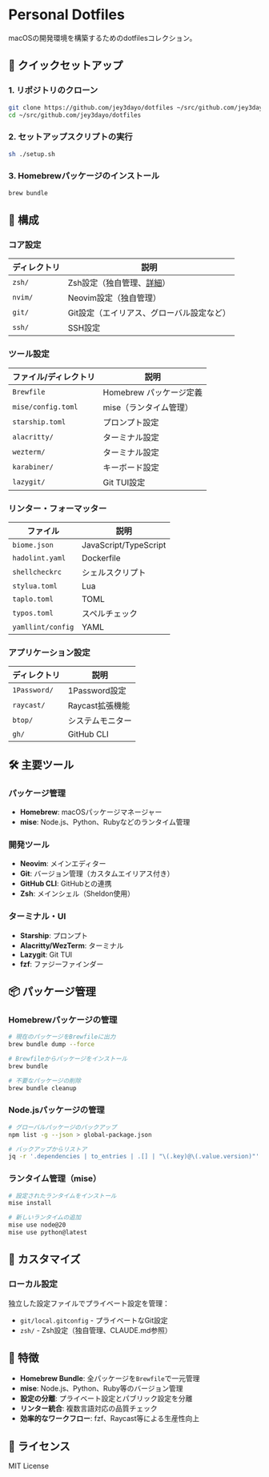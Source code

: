 # Personal Dotfiles

macOSの開発環境を構築するためのdotfilesコレクション。

## 🚀 クイックセットアップ

### 1. リポジトリのクローン

```bash
git clone https://github.com/jey3dayo/dotfiles ~/src/github.com/jey3dayo/dotfiles
cd ~/src/github.com/jey3dayo/dotfiles
```

### 2. セットアップスクリプトの実行

```bash
sh ./setup.sh
```

### 3. Homebrewパッケージのインストール

```bash
brew bundle
```

## 📁 構成

### コア設定

| ディレクトリ | 説明 |
|-------------|------|
| `zsh/` | Zsh設定（独自管理、[詳細](zsh/README.md)） |
| `nvim/` | Neovim設定（独自管理） |
| `git/` | Git設定（エイリアス、グローバル設定など） |
| `ssh/` | SSH設定 |

### ツール設定

| ファイル/ディレクトリ | 説明 |
|---------------------|------|
| `Brewfile` | Homebrew パッケージ定義 |
| `mise/config.toml` | mise（ランタイム管理） |
| `starship.toml` | プロンプト設定 |
| `alacritty/` | ターミナル設定 |
| `wezterm/` | ターミナル設定 |
| `karabiner/` | キーボード設定 |
| `lazygit/` | Git TUI設定 |

### リンター・フォーマッター

| ファイル | 説明 |
|---------|------|
| `biome.json` | JavaScript/TypeScript |
| `hadolint.yaml` | Dockerfile |
| `shellcheckrc` | シェルスクリプト |
| `stylua.toml` | Lua |
| `taplo.toml` | TOML |
| `typos.toml` | スペルチェック |
| `yamllint/config` | YAML |

### アプリケーション設定

| ディレクトリ | 説明 |
|-------------|------|
| `1Password/` | 1Password設定 |
| `raycast/` | Raycast拡張機能 |
| `btop/` | システムモニター |
| `gh/` | GitHub CLI |

## 🛠 主要ツール

### パッケージ管理
- **Homebrew**: macOSパッケージマネージャー
- **mise**: Node.js、Python、Rubyなどのランタイム管理

### 開発ツール
- **Neovim**: メインエディター
- **Git**: バージョン管理（カスタムエイリアス付き）
- **GitHub CLI**: GitHubとの連携
- **Zsh**: メインシェル（Sheldon使用）

### ターミナル・UI
- **Starship**: プロンプト
- **Alacritty/WezTerm**: ターミナル
- **Lazygit**: Git TUI
- **fzf**: ファジーファインダー

## 📦 パッケージ管理

### Homebrewパッケージの管理

```bash
# 現在のパッケージをBrewfileに出力
brew bundle dump --force

# Brewfileからパッケージをインストール
brew bundle

# 不要なパッケージの削除
brew bundle cleanup
```

### Node.jsパッケージの管理

```bash
# グローバルパッケージのバックアップ
npm list -g --json > global-package.json

# バックアップからリストア
jq -r '.dependencies | to_entries | .[] | "\(.key)@\(.value.version)"' global-package.json | xargs npm install -g
```

### ランタイム管理（mise）

```bash
# 設定されたランタイムをインストール
mise install

# 新しいランタイムの追加
mise use node@20
mise use python@latest
```

## 🔧 カスタマイズ

### ローカル設定

独立した設定ファイルでプライベート設定を管理：

- `git/local.gitconfig` - プライベートなGit設定
- `zsh/` - Zsh設定（独自管理、CLAUDE.md参照）

## 🎯 特徴

- **Homebrew Bundle**: 全パッケージを`Brewfile`で一元管理
- **mise**: Node.js、Python、Ruby等のバージョン管理
- **設定の分離**: プライベート設定とパブリック設定を分離
- **リンター統合**: 複数言語対応の品質チェック
- **効率的なワークフロー**: fzf、Raycast等による生産性向上

## 📝 ライセンス

MIT License
